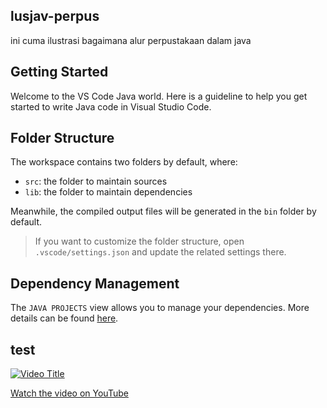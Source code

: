 ## lusjav-perpus
ini cuma ilustrasi bagaimana alur perpustakaan dalam java

## Getting Started

Welcome to the VS Code Java world. Here is a guideline to help you get started to write Java code in Visual Studio Code.

## Folder Structure

The workspace contains two folders by default, where:

- `src`: the folder to maintain sources
- `lib`: the folder to maintain dependencies

Meanwhile, the compiled output files will be generated in the `bin` folder by default.

> If you want to customize the folder structure, open `.vscode/settings.json` and update the related settings there.

## Dependency Management

The `JAVA PROJECTS` view allows you to manage your dependencies. More details can be found [here](https://github.com/microsoft/vscode-java-dependency#manage-dependencies).

## test

[![Video Title](https://img.youtube.com/vi/2qKSQJr3QTw.jpg)](https://www.youtube.com/watch?v=2qKSQJr3QTw)

[Watch the video on YouTube](https://www.youtube.com/watch?v=2qKSQJr3QTw)
